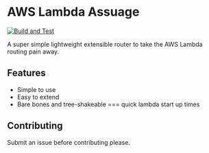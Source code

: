 # AWS Lambda Assuage

[![Build and Test](https://github.com/Lukejkw/aws-lambda-assuage/actions/workflows/ci.yml/badge.svg)](https://github.com/Lukejkw/aws-lambda-assuage/actions/workflows/ci.yml)

A super simple lightweight extensible router to take the AWS Lambda routing pain away.

## Features

 - Simple to use
 - Easy to extend
 - Bare bones and tree-shakeable === quick lambda start up times

## Contributing

Submit an issue before contributing please.